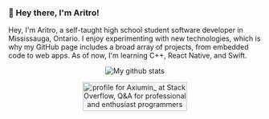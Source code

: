### 👋 Hey there, I'm Aritro!

Hey, I'm Aritro, a self-taught high school student software developer in Mississauga, Ontario. I enjoy experimenting with new technologies, which is why my GitHub page includes a broad array of projects, from embedded code to web apps. As of now, I'm learning C++, React Native, and Swift.

<p align="center">
    <img align="center" alt="My github stats" src="https://github-readme-stats.vercel.app/api?username=axiumin&hide=contribs,stars&count_private=true&show_icons=true" />
 
  
  </p>
  
<p align="center">  
    <a href="https://stackoverflow.com/users/7363404/axiumin"><img src="https://stackoverflow.com/users/flair/7363404.png?theme=clean" width="208" height="58" alt="profile for Axiumin_ at Stack Overflow, Q&amp;A for professional and enthusiast programmers" title="profile for Axiumin_ at Stack Overflow, Q&amp;A for professional and enthusiast programmers"></a>
  </p>

